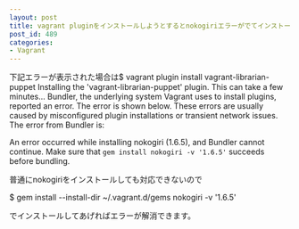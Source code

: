 ```yaml
---
layout: post
title: vagrant pluginをインストールしようとするとnokogiriエラーがでてインストールできない時の対策
post_id: 489
categories: 
- Vagrant
---
```


下記エラーが表示された場合は$ vagrant plugin install vagrant-librarian-puppet
Installing the 'vagrant-librarian-puppet' plugin. This can take a few minutes...
Bundler, the underlying system Vagrant uses to install plugins,
reported an error. The error is shown below. These errors are usually
caused by misconfigured plugin installations or transient network
issues. The error from Bundler is:

An error occurred while installing nokogiri (1.6.5), and Bundler cannot continue.
Make sure that `gem install nokogiri -v '1.6.5'` succeeds before bundling.

普通にnokogiriをインストールしても対応できないので


$ gem install --install-dir ~/.vagrant.d/gems nokogiri -v '1.6.5'

でインストールしてあげればエラーが解消できます。